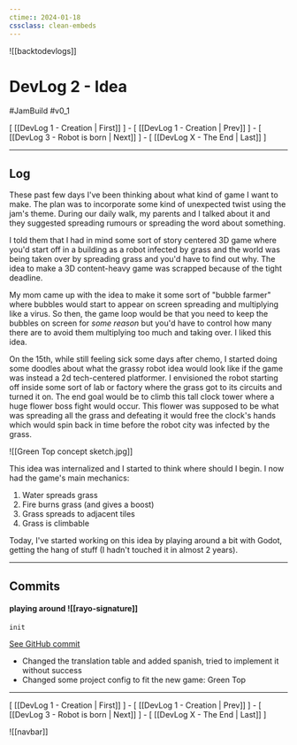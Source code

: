 ```yaml
---
ctime:: 2024-01-18
cssclass: clean-embeds
---
```

![[backtodevlogs]]
# DevLog 2 - Idea

#JamBuild #v0_1 

\[ [[DevLog 1 - Creation | First]] \] - \[ [[DevLog 1 - Creation | Prev]] \] - \[ [[DevLog 3 - Robot is born | Next]] \] - \[ [[DevLog X - The End | Last]] \]

---

## Log

These past few days I've been thinking about what kind of game I want to make. The plan was to incorporate some kind of unexpected twist using the jam's theme. During our daily walk, my parents and I talked about it and they suggested spreading rumours or spreading the word about something.

I told them that I had in mind some sort of story centered 3D game where you'd start off in a building as a robot infected by grass and the world was being taken over by spreading grass and you'd have to find out why. The idea to make a 3D content-heavy game was scrapped because of the tight deadline.

My mom came up with the idea to make it some sort of "bubble farmer" where bubbles would start to appear on screen spreading and multiplying like a virus. So then, the game loop would be that you need to keep the bubbles on screen for *some reason* but you'd have to control how many there are to avoid them multiplying too much and taking over. I liked this idea.

On the 15th, while still feeling sick some days after chemo, I started doing some doodles about what the grassy robot idea would look like if the game was instead a 2d tech-centered platformer. I envisioned the robot starting off inside some sort of lab or factory where the grass got to its circuits and turned it on. The end goal would be to climb this tall clock tower where a huge flower boss fight would occur. This flower was supposed to be what was spreading all the grass and defeating it would free the clock's hands which would spin back in time before the robot city was infected by the grass.

![[Green Top concept sketch.jpg]]

This idea was internalized and I started to think where should I begin. I now had the game's main mechanics:
1. Water spreads grass
2. Fire burns grass (and gives a boost)
3. Grass spreads to adjacent tiles
4. Grass is climbable

Today, I've started working on this idea by playing around a bit with Godot, getting the hang of stuff (I hadn't touched it in almost 2 years).

---

## Commits

#### playing around ![[rayo-signature]]
```
init
```
[See GitHub commit](https://github.com/RayoROAR/GreenTop/commit/fb2bd5e5216915ffb8000dcd7757258313c005f2)

- Changed the translation table and added spanish, tried to implement it without success
- Changed some project config to fit the new game: Green Top

---

\[ [[DevLog 1 - Creation | First]] \] - \[ [[DevLog 1 - Creation | Prev]] \] - \[ [[DevLog 3 - Robot is born | Next]] \] - \[ [[DevLog X - The End | Last]] \]

![[navbar]]